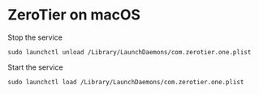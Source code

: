 # ZeroTier on macOS

Stop the service
```
sudo launchctl unload /Library/LaunchDaemons/com.zerotier.one.plist
```
Start the service
```
sudo launchctl load /Library/LaunchDaemons/com.zerotier.one.plist
```
